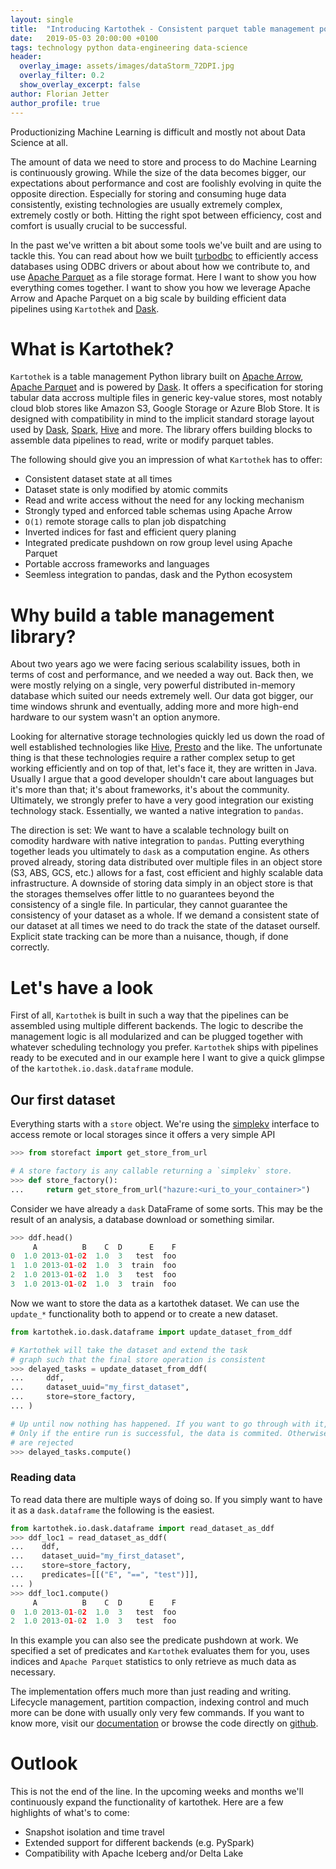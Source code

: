 ```yaml
---
layout: single
title:  "Introducing Kartothek - Consistent parquet table management powered by Apache Arrow and Dask"
date:   2019-05-03 20:00:00 +0100
tags: technology python data-engineering data-science
header:
  overlay_image: assets/images/dataStorm_72DPI.jpg
  overlay_filter: 0.2
  show_overlay_excerpt: false
author: Florian Jetter
author_profile: true
---
```

Productionizing Machine Learning is difficult and mostly not about Data Science at all.

The amount of data we need to store and process to do Machine Learning is continuously growing. While the size of the data becomes bigger, our expectations about performance and cost are foolishly evolving in quite the opposite direction. Especially for storing and consuming huge data consistently, existing technologies are usually extremely complex, extremely costly or both. Hitting the right spot between efficiency, cost and comfort is usually crucial to be successful.

In the past we've written a bit about some tools we've built and are using to tackle this. You can read about how we built [turbodbc](https://tech.jda.com/making-of-turbodbc-part-1-wrestling-with-the-side-effects-of-a-c-api/) to efficiently access databases using ODBC drivers or about about how we contribute to, and use [Apache Parquet](https://tech.jda.com/efficient-dataframe-storage-with-apache-parquet/) as a file storage format. Here I want to show you how everything comes together. I want to show you how we leverage Apache Arrow and Apache Parquet on a big scale by building efficient data pipelines using `Kartothek` and [Dask](http://dask.org).

# What is Kartothek?

`Kartothek` is a table management Python library built on [Apache Arrow](https://arrow.apache.org), [Apache Parquet](https://parquet.apache.org) and is powered by [Dask](http://dask.org). It offers a specification for storing tabular data accross multiple files in generic key-value stores, most notably cloud blob stores like Amazon S3, Google Storage or Azure Blob Store. It is designed with compatibility in mind to the implicit standard storage layout used by [Dask](http://dask.org), [Spark](https://spark.apache.org), [Hive](https://hive.apache.org) and more. The library offers building blocks to assemble data pipelines to read, write or modify parquet tables.

The following should give you an impression of what `Kartothek` has to offer:

* Consistent dataset state at all times
* Dataset state is only modified by atomic commits
* Read and write access without the need for any locking mechanism
* Strongly typed and enforced table schemas using Apache Arrow
* `O(1)` remote storage calls to plan job dispatching
* Inverted indices for fast and efficient query planing
* Integrated predicate pushdown on row group level using Apache Parquet
* Portable accross frameworks and languages
* Seemless integration to pandas, dask and the Python ecosystem


# Why build a table management library?

About two years ago we were facing serious scalability issues, both in terms of cost and performance, and we needed a way out. Back then, we were mostly relying on a single, very powerful distributed in-memory database which suited our needs extremely well. Our data got bigger, our time windows shrunk and eventually, adding more and more high-end hardware to our system wasn't an option anymore.

Looking for alternative storage technologies quickly led us down the road of well established technologies like [Hive](https://hive.apache.org), [Presto](https://prestodb.github.io) and the like. The unfortunate thing is that these technologies require a rather complex setup to get working efficiently and on top of that, let's face it, they are written in Java. Usually I argue that a good developer shouldn't care about languages but it's more than that; it's about frameworks, it's about the community. Ultimately, we strongly prefer to have a very good integration our existing technology stack. Essentially, we wanted a native integration to `pandas`.

The direction is set: We want to have a scalable technology built on comodity hardware with native integration to `pandas`. Putting everything together leads you ultimately to `dask` as a computation engine. As others proved already, storing data distributed over multiple files in an object store (S3, ABS, GCS, etc.) allows for a fast, cost efficient and highly scalable data infrastructure. A downside of storing data simply in an object store is that the storages themselves offer little to no guarantees beyond the consistency of a single file. In particular, they cannot guarantee the consistency of your dataset as a whole. If we demand a consistent state of our dataset at all times we need to do track the state of the dataset ourself. Explicit state tracking can be more than a nuisance, though, if done correctly.


# Let's have a look

First of all, `Kartothek` is built in such a way that the pipelines can be assembled using multiple different backends. The logic to describe the management logic is all modularized and can be plugged together with whatever scheduling technology you prefer.
`Kartothek` ships with pipelines ready to be executed and in our example here I want to give a quick glimpse of the `kartothek.io.dask.dataframe` module.

## Our first dataset

Everything starts with a `store` object. We're using the [simplekv](https://github.com/mbr/simplekv) interface to access remote or local storages since it offers a very simple API

```python
>>> from storefact import get_store_from_url

# A store factory is any callable returning a `simplekv` store.
>>> def store_factory():
...     return get_store_from_url("hazure:<uri_to_your_container>")
```


Consider we have already a `dask` DataFrame of some sorts. This may be the result of an analysis, a database download or something similar.

```python
>>> ddf.head()
     A          B    C  D      E    F
0  1.0 2013-01-02  1.0  3   test  foo
1  1.0 2013-01-02  1.0  3  train  foo
2  1.0 2013-01-02  1.0  3   test  foo
3  1.0 2013-01-02  1.0  3  train  foo
```

Now we want to store the data as a kartothek dataset. We can use the `update_*` functionality both to append or to create a new dataset.

```python
from kartothek.io.dask.dataframe import update_dataset_from_ddf

# Kartothek will take the dataset and extend the task
# graph such that the final store operation is consistent
>>> delayed_tasks = update_dataset_from_ddf(
...     ddf,
...     dataset_uuid="my_first_dataset",
...     store=store_factory,
... )

# Up until now nothing has happened. If you want to go through with it, execute the computations on your dask cluster.
# Only if the entire run is successful, the data is commited. Otherwise, intermediate results
# are rejected
>>> delayed_tasks.compute()
```

### Reading data

To read data there are multiple ways of doing so. If you simply want to have it as a `dask.dataframe` the following is the easiest.

```python
from kartothek.io.dask.dataframe import read_dataset_as_ddf
>>> ddf_loc1 = read_dataset_as_ddf(
...    ddf,
...    dataset_uuid="my_first_dataset",
...    store=store_factory,
...    predicates=[[("E", "==", "test")]],
... )
>>> ddf_loc1.compute()
     A          B    C  D      E    F
0  1.0 2013-01-02  1.0  3   test  foo
2  1.0 2013-01-02  1.0  3   test  foo
```
In this example you can also see the predicate pushdown at work. We specified a set of predicates and `Kartothek` evaluates them for you, uses indices and `Apache Parquet` statistics to only retrieve as much data as necessary.

The implementation offers much more than just reading and writing. Lifecycle management, partition compaction, indexing control and much more can be done with usually only very few commands. If you want to know more, visit our [documentation](https://kartothek.readthedocs.io/en/latest) or browse the code directly on [github](https://github.com/JDASoftwareGroup/kartothek).


# Outlook

This is not the end of the line. In the upcoming weeks and months we'll continuously expand the functionality of kartothek. Here are a few highlights of what's to come:

* Snapshot isolation and time travel
* Extended support for different backends (e.g. PySpark)
* Compatibility with Apache Iceberg and/or Delta Lake

